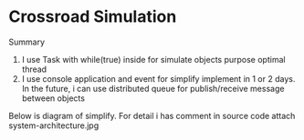 # Crossroad Simulation

Summary
1.	I use Task with while(true) inside for simulate objects purpose optimal thread
2.	I use console application and event for simplify implement in 1 or 2 days. In the future, i can use distributed queue for publish/receive message between objects

Below is diagram of simplify. For detail i has comment in source code attach
system-architecture.jpg

